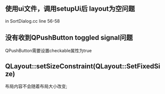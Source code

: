 ## 使用ui文件，调用setupUi后 layout为空问题
  in SortDialog.cc line 56-58

## 没有收到QPushButton toggled signal问题
  QPushButton需要设置checkable属性为true

## QLayout::setSizeConstraint(QLayout::SetFixedSize)
  布局内容不会随着布局大小改变; 